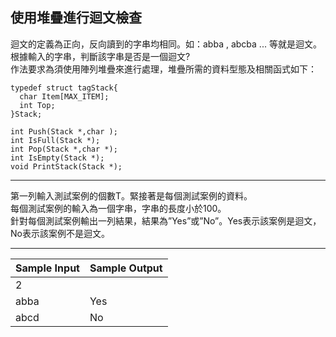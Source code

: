 ## 使用堆疊進行迴文檢查
迴文的定義為正向，反向讀到的字串均相同。如：abba , abcba ... 等就是迴文。<br>
根據輸入的字串，判斷該字串是否是一個迴文?<br>
作法要求為須使用陣列堆疊來進行處理，堆疊所需的資料型態及相關函式如下：
```
typedef struct tagStack{
  char Item[MAX_ITEM];
  int Top;
}Stack;

int Push(Stack *,char );
int IsFull(Stack *);
int Pop(Stack *,char *);
int IsEmpty(Stack *);
void PrintStack(Stack *);
```

----

第一列輸入測試案例的個數T。緊接著是每個測試案例的資料。<br>每個測試案例的輸入為一個字串，字串的長度小於100。<br>
針對每個測試案例輸出一列結果，結果為”Yes”或”No”。Yes表示該案例是迴文，No表示該案例不是迴文。

----

|Sample Input   |Sample Output |
| --- | --- |
|2| |
|abba|Yes|
|abcd|No|
